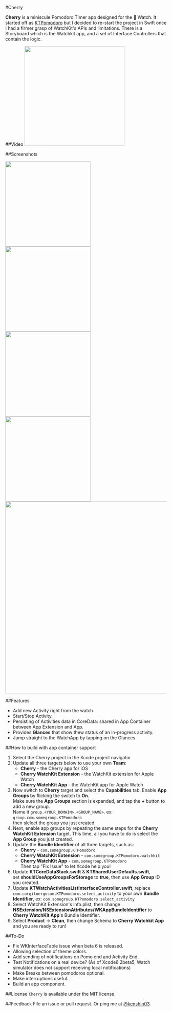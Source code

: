 #Cherry

**Cherry** is a miniscule Pomodoro Timer app designed for the   Watch. It started off as [KTPomodoro](https://github.com/kenshin03/KTPomodoro) but I decided to re-start the project in Swift once I had a firmer grasp of WatchKit's APIs and limitations. There is a Storyboard which is the Watchkit app, and a set of  Interface Controllers that contain the logic.

##Video
<img src="https://raw.githubusercontent.com/kenshin03/Cherry/master/cherry-screencaps.gif" width="312">


##Screenshots
<div align="left">
<tr>
    <td>
        <img src="https://raw.githubusercontent.com/kenshin03/Cherry/master/screenshot_1.png" width="266" />
    </td>
    <td>
        <img src="https://raw.githubusercontent.com/kenshin03/Cherry/master/screenshot_2.png" width="266" />
    </td>
</tr>
</div>
<div align="left">
<tr>
    <td>
        <img src="https://raw.githubusercontent.com/kenshin03/Cherry/master/screenshot_3.png" width="266" />
    </td>
    <td>
        <img src="https://raw.githubusercontent.com/kenshin03/Cherry/master/screenshot_4.png" width="266" />
    </td>
</tr>
</div>
<img src="https://raw.githubusercontent.com/kenshin03/Cherry/master/Cherry-storyboard.png" width="600">


##Features

- Add new Activity right from the watch.
- Start/Stop Activity.
- Persisting of Activities data in CoreData: shared in App Container between App Extension and App.
- Provides **Glances** that show thew status of an in-progress activity. 
- Jump straight to the WatchApp by tapping on the Glances.

##How to build with app container support
1. Select the Cherry project in the Xcode project navigator
2. Update all three targets below to use your own **Team**:
	- **Cherry** - the Cherry app for iOS
	- **Cherry WatchKit Extension** - the WatchKit extension for Apple Watch
	- **Cherry WatchKit App** - the WatchKit app for Apple Watch
3. Now switch to **Cherry** target and select the **Capabilities** tab. Enable **App Groups** by flicking the switch to **On**.<br/>
Make sure the **App Groups** section is expanded, and tap the **+** button to add a new group. <br/> Name it `group.<YOUR_DOMAIN>.<GROUP_NAME>`. ex: `group.com.somegroup.KTPomodoro	` <br/> then slelect the group you just created.
4. Next,  enable app groups by repeating the same steps for the **Cherry WatchKit Extension** target. This time, all you have to do is select the **App Group** you just created.
5. Update the **Bundle Identifier** of all three targets, such as:
	- **Cherry** - `com.somegroup.KTPomodoro`
	- **Cherry WatchKit Extension** - `com.somegroup.KTPomodoro.watchkit`
	- **Cherry WatchKit App** - `com.somegroup.KTPomodoro` <br/>
	Then tap "Fix Issue" to let Xcode help you!
6. Update **KTCoreDataStack.swift** & **KTSharedUserDefaults.swift**,<br/>set **shouldUseAppGroupsForStorage** to **true**, then use **App Group** ID you created.
7. Update **KTWatchActivitiesListInterfaceController.swift**, replace `com.corgitoergosum.KTPomodoro.select_activity` to your own **Bundle Identifier**, ex: `com.somegroup.KTPomodoro.select_activity`
8. Select WatchKit Extension's info.plist, then change **NSExtension/NSExtensionAttributes/WKAppBundleIdentifier** to **Cherry WatchKit App**'s Bundle Identifier.
9. Select **Product** -> **Clean**, then change Schema to **Cherry Watchkit App** and you are ready to run!
	
##To-Do

- Fix WKInterfaceTable issue when beta 6 is released.
- Allowing selection of theme colors.
- Add sending of notifications on Pomo end and Activity End.
- Test Notifications on a real device? (As of Xcode6.2beta5, Watch simulator does not support receiving local notifications)
- Make Breaks between pomodoros optional.
- Make interruptions useful.
- Build an app component.

##License
`Cherry` is available under the MIT license. 

##Feedback
File an issue or pull request. Or ping me at [@kenshin03](http://twitter.com/kenshin03).
